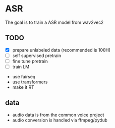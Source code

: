# ASR

The goal is to train a ASR model from wav2vec2

## TODO

- [x] prepare unlabeled data (recommended is 100H)
- [ ] self supervised pretrain
- [ ] fine tune pretrain
- [ ] train LM
- use fairseq
- use transformers
- make it RT


## data

- audio data is from the common voice project
- audio conversion is handled via ffmpeg/pydub
 
